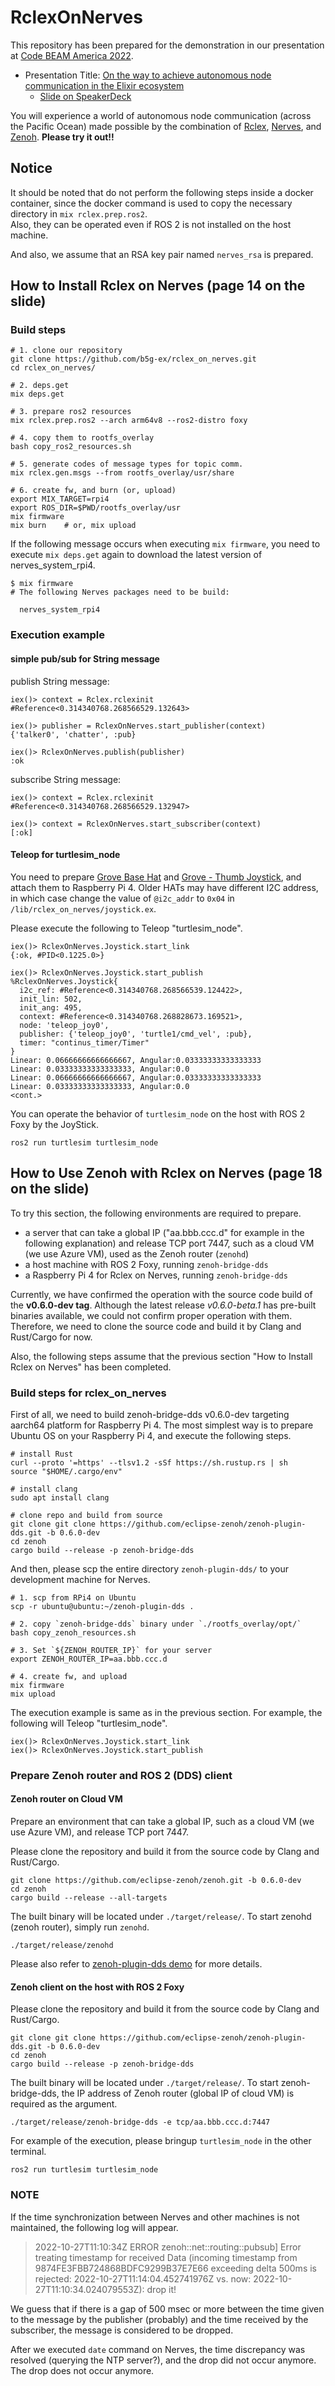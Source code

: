 # RclexOnNerves

This repository has been prepared for the demonstration in our presentation at [Code BEAM America 2022](https://codebeamamerica.com).

- Presentation Title: [On the way to achieve autonomous node communication in the Elixir ecosystem](https://codebeamamerica.com/participants/hideki-takase/)
  - [Slide on SpeakerDeck](https://speakerdeck.com/takasehideki/codebeamamerica-20221103)

You will experience a world of autonomous node communication (across the Pacific Ocean) made possible by the combination of [Rclex](https://github.com/rclex/rclex), [Nerves](https://www.nerves-project.org/), and [Zenoh](https://zenoh.io/). 
**Please try it out!!**

## Notice

It should be noted that do not perform the following steps inside a docker container, since the docker command is used to copy the necessary directory in `mix rclex.prep.ros2`.  
Also, they can be operated even if ROS 2 is not installed on the host machine.

And also, we assume that an RSA key pair named `nerves_rsa` is prepared.

## How to Install Rclex on Nerves (page 14 on the slide)

### Build steps

```
# 1. clone our repository
git clone https://github.com/b5g-ex/rclex_on_nerves.git
cd rclex_on_nerves/

# 2. deps.get
mix deps.get

# 3. prepare ros2 resources
mix rclex.prep.ros2 --arch arm64v8 --ros2-distro foxy

# 4. copy them to rootfs_overlay
bash copy_ros2_resources.sh

# 5. generate codes of message types for topic comm. 
mix rclex.gen.msgs --from rootfs_overlay/usr/share

# 6. create fw, and burn (or, upload)
export MIX_TARGET=rpi4
export ROS_DIR=$PWD/rootfs_overlay/usr
mix firmware
mix burn    # or, mix upload
```

If the following message occurs when executing `mix firmware`, you need to execute `mix deps.get` again to download the latest version of nerves_system_rpi4.

```
$ mix firmware
# The following Nerves packages need to be build:

  nerves_system_rpi4

```

### Execution example

#### simple pub/sub for String message

publish String message:

```
iex()> context = Rclex.rclexinit                         
#Reference<0.314340768.268566529.132643>

iex()> publisher = RclexOnNerves.start_publisher(context)
{'talker0', 'chatter', :pub}

iex()> RclexOnNerves.publish(publisher)
:ok
```

subscribe String message:

```
iex()> context = Rclex.rclexinit                         
#Reference<0.314340768.268566529.132947>

iex()> context = RclexOnNerves.start_subscriber(context)
[:ok]
```

#### Teleop for turtlesim_node

You need to prepare [Grove Base Hat](https://www.seeedstudio.com/Grove-Base-Hat-for-Raspberry-Pi.html) and [Grove - Thumb Joystick](https://wiki.seeedstudio.com/Grove-Thumb_Joystick/), and attach them to Raspberry Pi 4. 
Older HATs may have different I2C address, in which case change the value of `@i2c_addr` to `0x04` in `/lib/rclex_on_nerves/joystick.ex`.

Please execute the following to Teleop "turtlesim_node".

```
iex()> RclexOnNerves.Joystick.start_link                 
{:ok, #PID<0.1225.0>}

iex()> RclexOnNerves.Joystick.start_publish              
%RclexOnNerves.Joystick{
  i2c_ref: #Reference<0.314340768.268566539.124422>,
  init_lin: 502,
  init_ang: 495,
  context: #Reference<0.314340768.268828673.169521>,
  node: 'teleop_joy0',
  publisher: {'teleop_joy0', 'turtle1/cmd_vel', :pub},
  timer: "continus_timer/Timer"
}
Linear: 0.06666666666666667, Angular:0.03333333333333333
Linear: 0.03333333333333333, Angular:0.0
Linear: 0.06666666666666667, Angular:0.03333333333333333
Linear: 0.03333333333333333, Angular:0.0
<cont.>
```

You can operate the behavior of `turtlesim_node` on the host with ROS 2 Foxy by the JoyStick.

```
ros2 run turtlesim turtlesim_node
```

## How to Use Zenoh with Rclex on Nerves (page 18 on the slide)

To try this section, the following environments are required to prepare.

- a server that can take a global IP ("aa.bbb.ccc.d" for example in the following explanation) and release TCP port 7447, such as a cloud VM (we use Azure VM), used as the Zenoh router (`zenohd`)
- a host machine with ROS 2 Foxy, running `zenoh-bridge-dds`
- a Raspberry Pi 4 for Rclex on Nerves, running `zenoh-bridge-dds`

Currently, we have confirmed the operation with the source code build of the **v0.6.0-dev tag**.
Although the latest release _v0.6.0-beta.1_ has pre-built binaries available, we could not confirm proper operation with them.  
Therefore, we need to clone the source code and build it by Clang and Rust/Cargo for now.

Also, the following steps assume that the previous section "How to Install Rclex on Nerves" has been completed.

### Build steps for rclex_on_nerves

First of all, we need to build zenoh-bridge-dds v0.6.0-dev targeting aarch64 platform for Raspberry Pi 4. The most simplest way is to prepare Ubuntu OS on your Raspberry Pi 4, and execute the following steps.

```
# install Rust
curl --proto '=https' --tlsv1.2 -sSf https://sh.rustup.rs | sh
source "$HOME/.cargo/env"

# install clang
sudo apt install clang

# clone repo and build from source
git clone git clone https://github.com/eclipse-zenoh/zenoh-plugin-dds.git -b 0.6.0-dev
cd zenoh
cargo build --release -p zenoh-bridge-dds
```

And then, please scp the entire directory `zenoh-plugin-dds/` to your development machine for Nerves.

```
# 1. scp from RPi4 on Ubuntu
scp -r ubuntu@ubuntu:~/zenoh-plugin-dds .

# 2. copy `zenoh-bridge-dds` binary under `./rootfs_overlay/opt/`
bash copy_zenoh_resources.sh

# 3. Set `${ZENOH_ROUTER_IP}` for your server
export ZENOH_ROUTER_IP=aa.bbb.ccc.d

# 4. create fw, and upload
mix firmware
mix upload
```

The execution example is same as in the previous section.
For example, the following will Teleop "turtlesim_node".

```
iex()> RclexOnNerves.Joystick.start_link                 
iex()> RclexOnNerves.Joystick.start_publish              
```

### Prepare Zenoh router and ROS 2 (DDS) client

#### Zenoh router on Cloud VM

Prepare an environment that can take a global IP, such as a cloud VM (we use Azure VM), and release TCP port 7447.

Please clone the repository and build it from the source code by Clang and Rust/Cargo.

```
git clone https://github.com/eclipse-zenoh/zenoh.git -b 0.6.0-dev
cd zenoh
cargo build --release --all-targets
```

The built binary will be located under `./target/release/`.
To start zenohd (zenoh router), simply run `zenohd`.

```
./target/release/zenohd
```

Please also refer to [zenoh-plugin-dds demo](https://github.com/eclipse-zenoh/zenoh-plugin-dds#2-hosts-with-an-intermediate-zenoh-router-in-the-cloud) for more details.

#### Zenoh client on the host with ROS 2 Foxy

Please clone the repository and build it from the source code by Clang and Rust/Cargo.

```
git clone git clone https://github.com/eclipse-zenoh/zenoh-plugin-dds.git -b 0.6.0-dev
cd zenoh
cargo build --release -p zenoh-bridge-dds
```

The built binary will be located under `./target/release/`.
To start zenoh-bridge-dds, the IP address of Zenoh router (global IP of cloud VM) is required as the argument.

```
./target/release/zenoh-bridge-dds -e tcp/aa.bbb.ccc.d:7447
```

For example of the execution, please bringup `turtlesim_node` in the other terminal.

```
ros2 run turtlesim turtlesim_node
```

### NOTE

If the time synchronization between Nerves and other machines is not maintained, the following log will appear.

> 2022-10-27T11:10:34Z ERROR zenoh::net::routing::pubsub] Error treating timestamp for received Data (incoming timestamp from 9874FE3FBB724868BDFC9299B37E7E66 exceeding delta 500ms is rejected: 2022-10-27T11:14:04.452741976Z vs. now: 2022-10-27T11:10:34.024079553Z): drop it!

We guess that if there is a gap of 500 msec or more between the time given to the message by the publisher (probably) and the time received by the subscriber, the message is considered to be dropped.

After we executed `date` command on Nerves, the time discrepancy was resolved (querying the NTP server?), and the drop did not occur anymore. The drop does not occur anymore.
